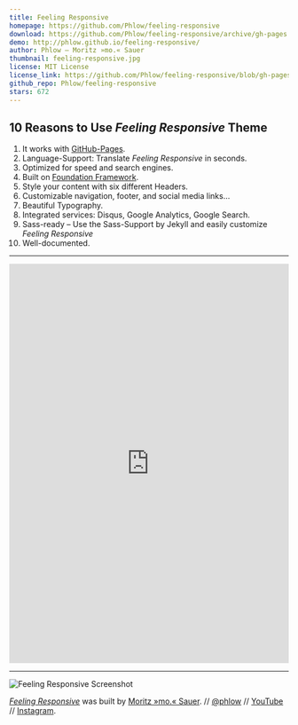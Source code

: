 ```yaml
---
title: Feeling Responsive
homepage: https://github.com/Phlow/feeling-responsive
download: https://github.com/Phlow/feeling-responsive/archive/gh-pages.zip
demo: http://phlow.github.io/feeling-responsive/
author: Phlow – Moritz »mo.« Sauer
thumbnail: feeling-responsive.jpg
license: MIT License
license_link: https://github.com/Phlow/feeling-responsive/blob/gh-pages/LICENSE
github_repo: Phlow/feeling-responsive
stars: 672
---
```


## 10 Reasons to Use *Feeling Responsive* Theme

1. It works with [GitHub-Pages](https://pages.github.com/).
2. Language-Support: Translate *Feeling Responsive* in seconds.
3. Optimized for speed and search engines.
4. Built on <a href="http://foundation.zurb.com/">Foundation Framework</a>.
5. Style your content with six different Headers.
6. Customizable navigation, footer, and social media links...
7. Beautiful Typography.
8. Integrated services: Disqus, Google Analytics, Google Search.
9. Sass-ready – Use the Sass-Support by Jekyll and easily customize
   *Feeling Responsive*
10. Well-documented.

---

<iframe width="100%" height="720"
src="https://www.youtube.com/embed/3b5zCFSmVvU" frameborder="0"
allowfullscreen=""></iframe>

---

![Feeling Responsive
Screenshot](http://phlow.github.io/feeling-responsive/images/presentation-feeling-responsive.jpg)

[*Feeling Responsive*](http://phlow.github.io/feeling-responsive/) was
built by [Moritz »mo.« Sauer](http://phlow.de/).
// [@phlow](http://twitter.com/phlow) //
[YouTube](http://www.youtube.com/PhlowMedia)
// [Instagram](http://instagram.com/phlowmedia).
